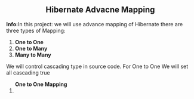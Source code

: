 <h2 align="center">Hibernate Advacne Mapping</h2>

<p><strong>Info:</strong>In this project: we will use advance mapping of Hibernate there are three types of Mapping: <ol><li><strong>One to One</strong></li><li><strong>One to Many</strong></li><li><strong>Many to Many</strong></li></ol>We will control cascading type in source code. For One to One We will set all cascading true</p>

<ol>
	<strong>One to One Mapping</strong>
	<li></li>
</ol>